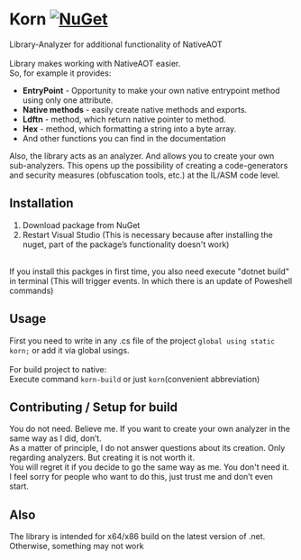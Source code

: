 # Korn [![NuGet](https://img.shields.io/nuget/v/Korn.svg)](https://www.nuget.org/packages/Korn)
Library-Analyzer for additional functionality of NativeAOT\
\
Library makes working with NativeAOT easier.\
So, for example it provides: 
 * **EntryPoint** - Opportunity to make your own native entrypoint method using only one attribute.
 * **Native methods** - easily create native methods and exports.
 * **Ldftn** - method, which return native pointer to method.
 * **Hex** - method, which formatting a string into a byte array.
 * And other functions you can find in the documentation


Also, the library acts as an analyzer. And allows you to create your own sub-analyzers. This opens up the possibility of creating a code-generators and security measures (obfuscation tools, etc.) at the IL/ASM code level.

Installation
------------------------------
1. Download package from NuGet
2. Restart Visual Studio (This is necessary because after installing the nuget, part of the package’s functionality doesn't work)

\
If you install this packges in first time, you also need execute "dotnet build" in terminal (This will trigger events. In which there is an update of Poweshell commands)


Usage
------------------------------
First you need to write in any .cs file of the project `global using static korn;` or add it via global usings. \
\
For build project to native:\
Execute command `korn-build` or just `korn`(сonvenient abbreviation)


Contributing / Setup for build
------------------------------
You do not need. Believe me. If you want to create your own analyzer in the same way as I did, don’t.\
As a matter of principle, I do not answer questions about its creation. Only regarding analyzers. But creating it is not worth it.\
You will regret it if you decide to go the same way as me. You don't need it. \
I feel sorry for people who want to do this, just trust me and don’t even start.

Also
------------------------------
The library is intended for x64/x86 build on the latest version of .net. Otherwise, something may not work
